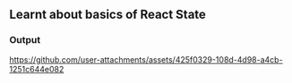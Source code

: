 ## Learnt about basics of React State

### Output

https://github.com/user-attachments/assets/425f0329-108d-4d98-a4cb-1251c644e082

